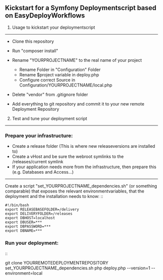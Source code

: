 Kickstart for a Symfony Deploymentscript based on EasyDeployWorkflows
----------------------------

1) Usage to kickstart your deploymentscript
----------------------------

* Clone this repository
* Run "composer install"
* Rename "YOURPROJECTNAME" to the real name of your project

    * Rename Folder in "Configuration" Folder
    * Rename $project variable in deploy.php
    * Configure correct Source in Configuration/YOURPROJECTNAME/local.php

* Delete "vendor" from .gitignore folder
* Add everything to git repository and commit it to your new remote Deployment Repository

2) Test and tune your deployment script
----------------------------
### Prepare your infrastructure:
* Create a release folder (This is where new releaseversions are installed to)
* Create a vHost and be sure the webroot symlinks to the /releases/current symlink
* If your application needs more from the infrastructure, then prepare this (e.g. Databases and Access...)

-----------------------

Create a script "set_YOURPROJECTNAME_dependencies.sh" (or something comparable) that exposes the relevant environmentvariables, that the deployment and the installation needs to know:
::

	#!/bin/bash
	export RELEASEBASEFOLDER=/delivery
	export DELIVERYFOLDER=/releases
	export DBHOST=localhost
	export DBUSER=***
	export DBPASSWORD=***
	export DBNAME=***


### Run your deployment:
::

  git clone YOURREMOTEDEPLOYMENTREPOSITORY
  set_YOURPROJECTNAME_dependencies.sh
  php deploy.php --version=1 --environment=local

